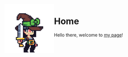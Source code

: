 <img align="left" width="160" src="assets/images/quest.gif">

# Home

Hello there, welcome to [my page](https://matteogiorgi.github.io)!
